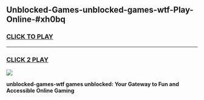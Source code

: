 
## Unblocked-Games-unblocked-games-wtf-Play-Online-#xh0bq
<h3>
<a href="https://premium.freeplayer.one?title=unblocked-games-wtf&ref=24F">CLICK TO PLAY</a></h3>
<hr>

<h3>
<a href="https://premium.freeplayer.one?title=unblocked-games-wtf&ref=24F">CLICK 2 PLAY</a>
  
</h3>

<a href="https://premium.freeplayer.one?title=unblocked-games-wtf&ref=24F/"><img src="https://clearcache.store/games.png"></a>


**unblocked-games-wtf games unblocked: Your Gateway to Fun and Accessible Online Gaming**
